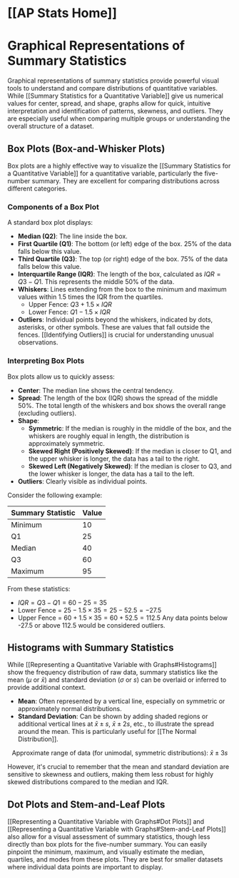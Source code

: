 # [[AP Stats Home]]
# Graphical Representations of Summary Statistics

Graphical representations of summary statistics provide powerful visual tools to understand and compare distributions of quantitative variables. While [[Summary Statistics for a Quantitative Variable]] give us numerical values for center, spread, and shape, graphs allow for quick, intuitive interpretation and identification of patterns, skewness, and outliers. They are especially useful when comparing multiple groups or understanding the overall structure of a dataset.

## Box Plots (Box-and-Whisker Plots)

Box plots are a highly effective way to visualize the [[Summary Statistics for a Quantitative Variable]] for a quantitative variable, particularly the five-number summary. They are excellent for comparing distributions across different categories.

### Components of a Box Plot

A standard box plot displays:
*   **Median (Q2)**: The line inside the box.
*   **First Quartile (Q1)**: The bottom (or left) edge of the box. 25% of the data falls below this value.
*   **Third Quartile (Q3)**: The top (or right) edge of the box. 75% of the data falls below this value.
*   **Interquartile Range (IQR)**: The length of the box, calculated as $IQR = Q3 - Q1$. This represents the middle 50% of the data.
*   **Whiskers**: Lines extending from the box to the minimum and maximum values within 1.5 times the IQR from the quartiles.
    *   Upper Fence: $Q3 + 1.5 \times IQR$
    *   Lower Fence: $Q1 - 1.5 \times IQR$
*   **Outliers**: Individual points beyond the whiskers, indicated by dots, asterisks, or other symbols. These are values that fall outside the fences. [[Identifying Outliers]] is crucial for understanding unusual observations.

### Interpreting Box Plots

Box plots allow us to quickly assess:
*   **Center**: The median line shows the central tendency.
*   **Spread**: The length of the box (IQR) shows the spread of the middle 50%. The total length of the whiskers and box shows the overall range (excluding outliers).
*   **Shape**:
    *   **Symmetric**: If the median is roughly in the middle of the box, and the whiskers are roughly equal in length, the distribution is approximately symmetric.
    *   **Skewed Right (Positively Skewed)**: If the median is closer to Q1, and the upper whisker is longer, the data has a tail to the right.
    *   **Skewed Left (Negatively Skewed)**: If the median is closer to Q3, and the lower whisker is longer, the data has a tail to the left.
*   **Outliers**: Clearly visible as individual points.

Consider the following example:

| Summary Statistic | Value |
| :---------------- | :---- |
| Minimum           | 10    |
| Q1                | 25    |
| Median            | 40    |
| Q3                | 60    |
| Maximum           | 95    |

From these statistics:
*   $IQR = Q3 - Q1 = 60 - 25 = 35$
*   Lower Fence = $25 - 1.5 \times 35 = 25 - 52.5 = -27.5$
*   Upper Fence = $60 + 1.5 \times 35 = 60 + 52.5 = 112.5$
Any data points below -27.5 or above 112.5 would be considered outliers.

## Histograms with Summary Statistics

While [[Representing a Quantitative Variable with Graphs#Histograms]] show the frequency distribution of raw data, summary statistics like the mean ($\mu$ or $\bar{x}$) and standard deviation ($\sigma$ or $s$) can be overlaid or inferred to provide additional context.

*   **Mean**: Often represented by a vertical line, especially on symmetric or approximately normal distributions.
*   **Standard Deviation**: Can be shown by adding shaded regions or additional vertical lines at $\bar{x} \pm s$, $\bar{x} \pm 2s$, etc., to illustrate the spread around the mean. This is particularly useful for [[The Normal Distribution]].

$$
\text{Approximate range of data (for unimodal, symmetric distributions): } \bar{x} \pm 3s
$$

However, it's crucial to remember that the mean and standard deviation are sensitive to skewness and outliers, making them less robust for highly skewed distributions compared to the median and IQR.

## Dot Plots and Stem-and-Leaf Plots

[[Representing a Quantitative Variable with Graphs#Dot Plots]] and [[Representing a Quantitative Variable with Graphs#Stem-and-Leaf Plots]] also allow for a visual assessment of summary statistics, though less directly than box plots for the five-number summary. You can easily pinpoint the minimum, maximum, and visually estimate the median, quartiles, and modes from these plots. They are best for smaller datasets where individual data points are important to display.